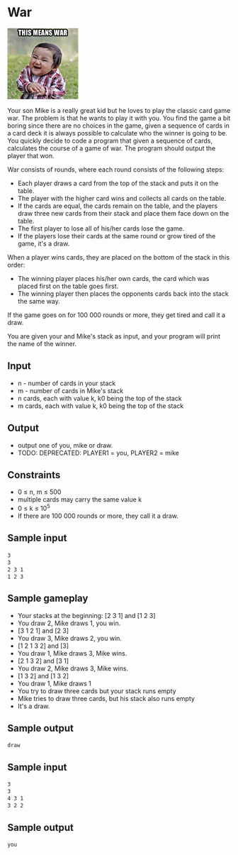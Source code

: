 # War
![](../images/war.jpg)

Your son Mike is a really great kid but he loves to play the classic card game war.
The problem is that he wants to play it with you.
You find the game a bit boring since there are no choices in the game, given a sequence of cards in a card deck it is always possible to calculate who the winner is going to be.
You quickly decide to code a program that given a sequence of cards, calculates the course of a game of war. The program should output the player that won.

War consists of rounds, where each round consists of the following steps:
* Each player draws a card from the top of the stack and puts it on the table.
* The player with the higher card wins and collects all cards on the table.
* If the cards are equal, the cards remain on the table, and the players draw three new cards from their stack and place them face down on the table.
* The first player to lose all of his/her cards lose the game.
* If the players lose their cards at the same round or grow tired of the game, it's a draw.

When a player wins cards, they are placed on the bottom of the stack in this order:
* The winning player places his/her own cards, the card which was placed first on the table goes first.
* The winning player then places the opponents cards back into the stack the same way.

If the game goes on for 100 000 rounds or more, they get tired and call it a draw.

You are given your and Mike's stack as input, and your program will print the name of the winner.

## Input
* n - number of cards in your stack
* m - number of cards in Mike's stack
* n cards, each with value k, k0 being the top of the stack
* m cards, each with value k, k0 being the top of the stack

## Output
* output one of you, mike or draw.
* TODO: DEPRECATED: PLAYER1 = you, PLAYER2 = mike

## Constraints
* 0 &le; n, m &le; 500
* multiple cards may carry the same value k
* 0 &le; k &le; 10<sup>5</sup>
* If there are 100 000 rounds or more, they call it a draw.

## Sample input
```
3
3
2 3 1
1 2 3
```

## Sample gameplay

* Your stacks at the beginning: [2 3 1] and [1 2 3]
* You draw 2, Mike draws 1, you win.
* [3 1 2 1] and [2 3]
* You draw 3, Mike draws 2, you win.
* [1 2 1 3 2] and [3]
* You draw 1, Mike draws 3, Mike wins.
* [2 1 3 2] and [3 1]
* You draw 2, Mike draws 3, Mike wins.
* [1 3 2] and [1 3 2]
* You draw 1, Mike draws 1
* You try to draw three cards but your stack runs empty
* Mike tries to draw three cards, but his stack also runs empty
* It's a draw.
##

## Sample output
```
draw
```

## Sample input
```
3
3
4 3 1
3 2 2
```

## Sample output
```
you
```
